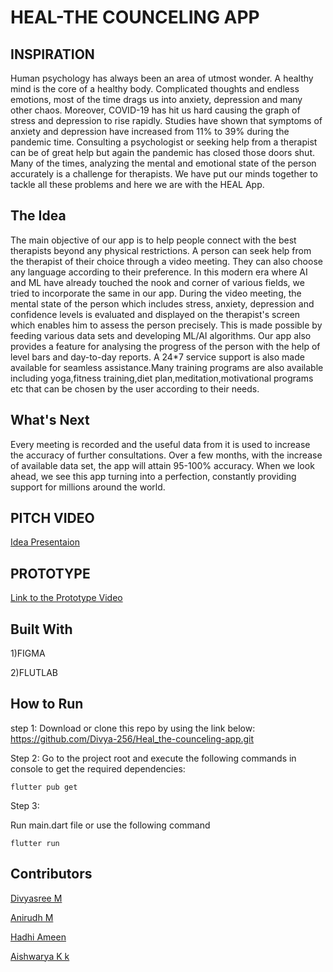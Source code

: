 
# HEAL-THE COUNCELING APP

## INSPIRATION

Human psychology has always been an area of utmost wonder. A healthy mind is the core of a healthy body. Complicated thoughts and endless emotions, most of the time drags us into anxiety, depression and many other chaos. Moreover, COVID-19 has hit us hard causing the graph of stress and depression to rise rapidly. Studies have shown that symptoms of anxiety and depression have increased from 11% to 39% during the pandemic time. Consulting a psychologist or seeking help from a therapist can be of great help but again the pandemic has closed those doors shut. Many of the times, analyzing the mental and emotional state of the person accurately is a challenge for therapists. We have put our minds together to tackle all these problems and here we are with the HEAL App. 

## The Idea

The main objective of our app is to help people connect with the best therapists beyond any physical restrictions. A person can seek help from the therapist of their choice through a video meeting. They can also choose any language according to their preference. In this modern era where AI and ML have already touched the nook and corner of various fields, we tried to incorporate the same in our app. During the video meeting, the mental state of the person which includes stress, anxiety, depression and confidence levels is evaluated and displayed on the therapist's screen which enables him to assess the person precisely. This is made possible by feeding various data sets and developing ML/AI algorithms. Our app also provides a feature for analysing the progress of the person with the help of level bars and day-to-day reports. A 24*7 service support is also made available for seamless assistance.Many training programs are also available including yoga,fitness training,diet plan,meditation,motivational programs etc that can be chosen by the user according to their needs.


## What's Next

Every meeting is recorded and the useful data from it is used to increase the accuracy of further consultations. Over a few months, with the increase of available data set, the app will attain 95-100% accuracy. When we look ahead, we see this app turning into a perfection, constantly providing support for millions around the world.
## PITCH VIDEO
<a href="https://youtu.be/3JpNSsqq1N0">Idea Presentaion</a>


## PROTOTYPE

<a href="https://youtu.be/GpICG_2-79c">Link to the Prototype Video</a>

## Built With 
   
1)FIGMA

2)FLUTLAB
   

## How to Run

step 1:
Download or clone this repo by using the link below:
https://github.com/Divya-256/Heal_the-counceling-app.git



Step 2:
  Go to the project root and execute the following commands in console to get the required dependencies:
  
    flutter pub get
  
Step 3:
  
  Run main.dart file or use the following command
  
    flutter run
  
## Contributors
  
 [Divyasree M](https://github.com/Divya-256)
   
 [Anirudh M](https://gitHub.com/Anirudhmuralee)
   
 [Hadhi Ameen](https://github.com/hadhi-py)
   
 [Aishwarya K k](https://github.com/aiswaryaaish)
